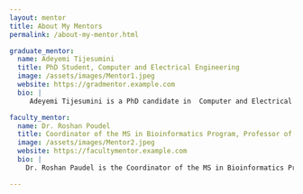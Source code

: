 ```yaml
---
layout: mentor
title: About My Mentors
permalink: /about-my-mentor.html

graduate_mentor:
  name: Adeyemi Tijesumini
  title: PhD Student, Computer and Electrical Engineering
  image: /assets/images/Mentor1.jpeg
  website: https://gradmentor.example.com
  bio: |
     Adeyemi Tijesumini is a PhD candidate in  Computer and Electrical Engineering, focused on  Computer and Electrical Engineering. His current work involves using genomics and transcriptomic data to build machine learning models that can classify brain tumors based on genetic markers and predict the risk of cancer. Adeyemi is also focused on validating these models with available resources and guiding students in preparing manuscripts for submission to academic journals or conferences. His research applies algorithms like Random Forest, Naive Bayes, SVM, K-Nearest Neighbors, LASSO, and Ridge regression to improve diagnostic accuracy. As a mentor, he has played a vital role in helping students understand complex data science techniques, structure research projects, and grow both academically and professionally.

faculty_mentor:
  name: Dr. Roshan Poudel
  title: Coordinator of the MS in Bioinformatics Program, Professor of Practice, Computer Science, Morgan State University
  image: /assets/images/Mentor2.jpeg
  website: https://facultymentor.example.com
  bio: |
    Dr. Roshan Paudel is the Coordinator of the MS in Bioinformatics Program and a Professor of Practice in Computer Science at Morgan State University. His research focuses on high-performance computing, bioinformatics, next-generation sequencing analysis, computational biology, and modeling and simulation. A key part of his work involves developing stochastic models of calcium and ion channels in cardiac myocytes. In addition to his scientific research, Dr. Paudel is passionate about computer science education. He actively works to improve undergraduate retention by integrating critical thinking, active learning, and project-based approaches into introductory programming courses. His commitment to both research and education makes him an inspiring mentor and a driving force in the academic community.

---
```

